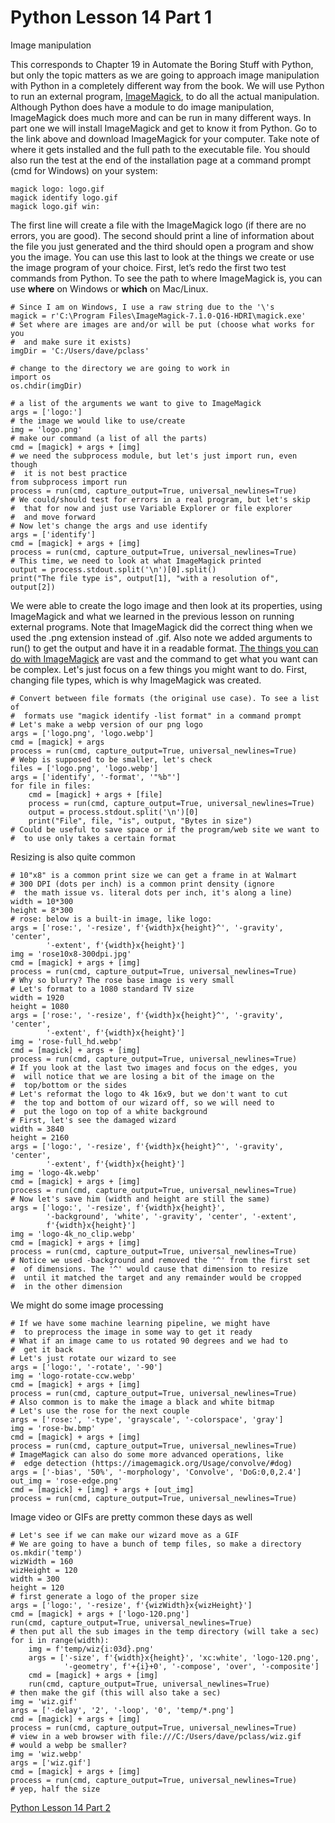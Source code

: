 # Python Lesson 14 Part 1
Image manipulation

This corresponds to Chapter 19 in Automate the Boring Stuff with Python, but only the topic matters as we are going to approach image manipulation with Python in a completely different way from the book. We will use Python to run an external program, [ImageMagick](https://imagemagick.org/script/download.php), to do all the actual manipulation. Although Python does have a module to do image manipulation, ImageMagick does much more and can be run in many different ways. In part one we will install ImageMagick and get to know it from Python. Go to the link above and download ImageMagick for your computer. Take note of where it gets installed and the full path to the executable file. You should also run the test at the end of the installation page at a command prompt (cmd for Windows) on your system:
```
magick logo: logo.gif
magick identify logo.gif
magick logo.gif win:
```
The first line will create a file with the ImageMagick logo (if there are no errors, you are good). The second should print a line of information about the file you just generated and the third should open a program and show you the image. You can use this last to look at the things we create or use the image program of your choice. First, let’s redo the first two test commands from Python. To see the path to where ImageMagick is, you can use **where** on Windows or **which** on Mac/Linux.
```
# Since I am on Windows, I use a raw string due to the '\'s
magick = r'C:\Program Files\ImageMagick-7.1.0-Q16-HDRI\magick.exe'
# Set where are images are and/or will be put (choose what works for you
#  and make sure it exists)
imgDir = 'C:/Users/dave/pclass'

# change to the directory we are going to work in
import os
os.chdir(imgDir)

# a list of the arguments we want to give to ImageMagick
args = ['logo:']
# the image we would like to use/create
img = 'logo.png'
# make our command (a list of all the parts)
cmd = [magick] + args + [img]
# we need the subprocess module, but let's just import run, even though
#  it is not best practice
from subprocess import run
process = run(cmd, capture_output=True, universal_newlines=True)
# We could/should test for errors in a real program, but let's skip
#  that for now and just use Variable Explorer or file explorer
#  and move forward
# Now let's change the args and use identify
args = ['identify']
cmd = [magick] + args + [img]
process = run(cmd, capture_output=True, universal_newlines=True)
# This time, we need to look at what ImageMagick printed
output = process.stdout.split('\n')[0].split()
print("The file type is", output[1], "with a resolution of", output[2])
```
We were able to create the logo image and then look at its properties, using ImageMagick and what we learned in the previous lesson on running external programs. Note that ImageMagick did the correct thing when we used the .png extension instead of .gif. Also note we added arguments to run() to get the output and have it in a readable format. [The things you can do with ImageMagick](https://imagemagick.org/Usage/) are vast and the command to get what you want can be complex. Let's just focus on a few things you might want to do. First, changing file types, which is why ImageMagick was created.
```
# Convert between file formats (the original use case). To see a list of
#  formats use "magick identify -list format" in a command prompt
# Let's make a webp version of our png logo
args = ['logo.png', 'logo.webp']
cmd = [magick] + args
process = run(cmd, capture_output=True, universal_newlines=True)
# Webp is supposed to be smaller, let's check
files = ['logo.png', 'logo.webp']
args = ['identify', '-format', '"%b"']
for file in files:
    cmd = [magick] + args + [file]
    process = run(cmd, capture_output=True, universal_newlines=True)
    output = process.stdout.split('\n')[0]
    print("File", file, "is", output, "Bytes in size")
# Could be useful to save space or if the program/web site we want to
#  to use only takes a certain format
```
Resizing is also quite common
```
# 10"x8" is a common print size we can get a frame in at Walmart
# 300 DPI (dots per inch) is a common print density (ignore
#  the math issue vs. literal dots per inch, it's along a line)
width = 10*300
height = 8*300
# rose: below is a built-in image, like logo:
args = ['rose:', '-resize', f'{width}x{height}^', '-gravity', 'center',
        '-extent', f'{width}x{height}']
img = 'rose10x8-300dpi.jpg'
cmd = [magick] + args + [img]
process = run(cmd, capture_output=True, universal_newlines=True)
# Why so blurry? The rose base image is very small
# Let's format to a 1080 standard TV size
width = 1920
height = 1080
args = ['rose:', '-resize', f'{width}x{height}^', '-gravity', 'center',
        '-extent', f'{width}x{height}']
img = 'rose-full_hd.webp'
cmd = [magick] + args + [img]
process = run(cmd, capture_output=True, universal_newlines=True)
# If you look at the last two images and focus on the edges, you
#  will notice that we are losing a bit of the image on the
#  top/bottom or the sides
# Let's reformat the logo to 4k 16x9, but we don't want to cut
#  the top and bottom of our wizard off, so we will need to
#  put the logo on top of a white background
# First, let's see the damaged wizard
width = 3840
height = 2160
args = ['logo:', '-resize', f'{width}x{height}^', '-gravity', 'center',
        '-extent', f'{width}x{height}']
img = 'logo-4k.webp'
cmd = [magick] + args + [img]
process = run(cmd, capture_output=True, universal_newlines=True)
# Now let's save him (width and height are still the same)
args = ['logo:', '-resize', f'{width}x{height}',
        '-background', 'white', '-gravity', 'center', '-extent', 
        f'{width}x{height}']
img = 'logo-4k_no_clip.webp'
cmd = [magick] + args + [img]
process = run(cmd, capture_output=True, universal_newlines=True)
# Notice we used -background and removed the '^' from the first set
#  of dimensions. The '^' would cause that dimension to resize
#  until it matched the target and any remainder would be cropped
#  in the other dimension
```
We might do some image processing
```
# If we have some machine learning pipeline, we might have
#  to preprocess the image in some way to get it ready
# What if an image came to us rotated 90 degrees and we had to
#  get it back
# Let's just rotate our wizard to see
args = ['logo:', '-rotate', '-90']
img = 'logo-rotate-ccw.webp'
cmd = [magick] + args + [img]
process = run(cmd, capture_output=True, universal_newlines=True)
# Also common is to make the image a black and white bitmap
# Let's use the rose for the next couple
args = ['rose:', '-type', 'grayscale', '-colorspace', 'gray']
img = 'rose-bw.bmp'
cmd = [magick] + args + [img]
process = run(cmd, capture_output=True, universal_newlines=True)
# ImageMagick can also do some more advanced operations, like
#  edge detection (https://imagemagick.org/Usage/convolve/#dog)
args = ['-bias', '50%', '-morphology', 'Convolve', 'DoG:0,0,2.4']
out_img = 'rose-edge.png'
cmd = [magick] + [img] + args + [out_img]
process = run(cmd, capture_output=True, universal_newlines=True)
```
Image video or GIFs are pretty common these days as well
```
# Let's see if we can make our wizard move as a GIF
# We are going to have a bunch of temp files, so make a directory
os.mkdir('temp')
wizWidth = 160
wizHeight = 120
width = 300
height = 120
# first generate a logo of the proper size
args = ['logo:', '-resize', f'{wizWidth}x{wizHeight}']
cmd = [magick] + args + ['logo-120.png']
run(cmd, capture_output=True, universal_newlines=True)
# then put all the sub images in the temp directory (will take a sec)
for i in range(width):
    img = f'temp/wiz{i:03d}.png'
    args = ['-size', f'{width}x{height}', 'xc:white', 'logo-120.png',
            '-geometry', f'+{i}+0', '-compose', 'over', '-composite']
    cmd = [magick] + args + [img]
    run(cmd, capture_output=True, universal_newlines=True)
# then make the gif (this will also take a sec)
img = 'wiz.gif'
args = ['-delay', '2', '-loop', '0', 'temp/*.png']
cmd = [magick] + args + [img]
process = run(cmd, capture_output=True, universal_newlines=True)
# view in a web browser with file:///C:/Users/dave/pclass/wiz.gif
# would a webp be smaller?
img = 'wiz.webp'
args = ['wiz.gif']
cmd = [magick] + args + [img]
process = run(cmd, capture_output=True, universal_newlines=True)
# yep, half the size
```
[Python Lesson 14 Part 2](lesson14p2.md)